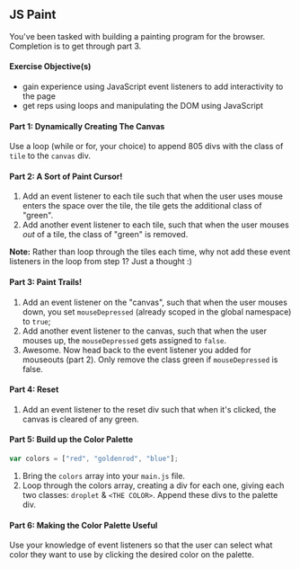 ## JS Paint

You've been tasked with building a painting program for the browser. Completion is to get through part 3.

#### Exercise Objective(s)

- gain experience using JavaScript event listeners to add interactivity to the page
- get reps using loops and manipulating the DOM using JavaScript

#### Part 1: Dynamically Creating The Canvas

Use a loop (while or for, your choice) to append 805 divs with the class of `tile` to the `canvas` div.

#### Part 2: A Sort of Paint Cursor!

1. Add an event listener to each tile such that when the user uses mouse enters the space over the tile, the tile gets the additional class of "green".
1. Add another event listener to each tile, such that when the user mouses *out* of a tile, the class of "green" is removed.

__Note:__ Rather than loop through the tiles each time, why not add these event listeners in the loop from step 1? Just a thought :)

#### Part 3: Paint Trails!

1. Add an event listener on the "canvas", such that when the user mouses down, you set `mouseDepressed` (already scoped in the global namespace) to `true`;
1. Add another event listener to the canvas, such that when the user mouses up, the `mouseDepressed` gets assigned to `false`.
1. Awesome. Now head back to the event listener you added for mouseouts (part 2). Only remove the class green if `mouseDepressed` is false. 

#### Part 4: Reset 

1. Add an event listener to the reset div such that when it's clicked, the canvas is cleared of any green.

#### Part 5: Build up the Color Palette

```js
var colors = ["red", "goldenrod", "blue"];
```
1. Bring the `colors` array into your `main.js` file.
2. Loop through the colors array, creating a div for each one, giving each two classes: `droplet` & `<THE COLOR>`. Append these divs to the palette div.

#### Part 6: Making the Color Palette Useful

Use your knowledge of event listeners so that the user can select what color they want to use by clicking the desired color on the palette.
